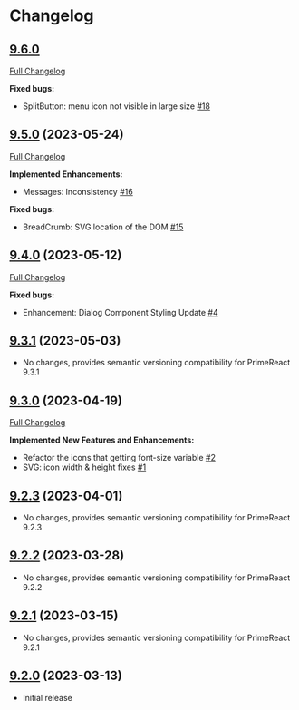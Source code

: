 # Changelog
## [9.6.0](https://github.com/primefaces/primereact-sass-theme/tree/9.6.0)

[Full Changelog](https://github.com/primefaces/primereact-sass-theme/compare/9.5.0...9.6.0)

**Fixed bugs:**

- SplitButton: menu icon not visible in large size [\#18](https://github.com/primefaces/primereact-sass-theme/issues/18)

## [9.5.0](https://github.com/primefaces/primereact-sass-theme/tree/9.5.0) (2023-05-24)

[Full Changelog](https://github.com/primefaces/primereact-sass-theme/compare/9.4.0...9.5.0)

**Implemented Enhancements:**

- Messages: Inconsistency [\#16](https://github.com/primefaces/primereact-sass-theme/issues/16)

**Fixed bugs:**

- BreadCrumb: SVG location of the DOM [\#15](https://github.com/primefaces/primereact-sass-theme/issues/15)

## [9.4.0](https://github.com/primefaces/primereact-sass-theme/tree/9.4.0) (2023-05-12)

[Full Changelog](https://github.com/primefaces/primereact-sass-theme/compare/9.3.1...9.4.0)

**Fixed bugs:**

- Enhancement: Dialog Component Styling Update [\#4](https://github.com/primefaces/primereact-sass-theme/issues/4)

## [9.3.1](https://github.com/primefaces/primereact-sass-theme/tree/9.3.1) (2023-05-03)

- No changes, provides semantic versioning compatibility for PrimeReact 9.3.1

## [9.3.0](https://github.com/primefaces/primereact-sass-theme/tree/9.3.0) (2023-04-19)

[Full Changelog](https://github.com/primefaces/primereact-sass-theme/compare/9.2.3...9.3.0)

**Implemented New Features and Enhancements:**

- Refactor the icons that getting font-size variable [\#2](https://github.com/primefaces/primereact/issues/2)
- SVG: icon width & height fixes [\#1](https://github.com/primefaces/primereact/issues/1)

## [9.2.3](https://github.com/primefaces/primereact-sass-theme/tree/9.2.3) (2023-04-01)

- No changes, provides semantic versioning compatibility for PrimeReact 9.2.3

## [9.2.2](https://github.com/primefaces/primereact-sass-theme/tree/9.2.2) (2023-03-28)

- No changes, provides semantic versioning compatibility for PrimeReact 9.2.2

## [9.2.1](https://github.com/primefaces/primereact-sass-theme/tree/9.2.1) (2023-03-15)

- No changes, provides semantic versioning compatibility for PrimeReact 9.2.1

## [9.2.0](https://github.com/primefaces/primereact-sass-theme/tree/9.2.0) (2023-03-13)

- Initial release